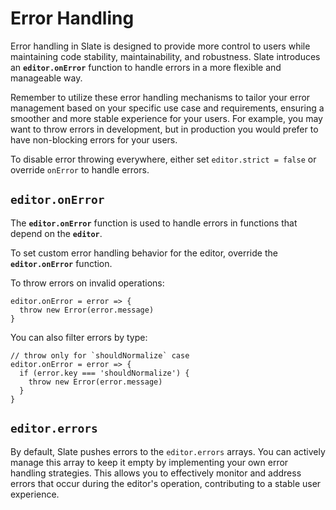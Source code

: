 # Error Handling

Error handling in Slate is designed to provide more control to users while maintaining code stability, maintainability, and robustness. Slate introduces an **`editor.onError`** function to handle errors in a more flexible and manageable way.

Remember to utilize these error handling mechanisms to tailor your error management based on your specific use case and requirements, ensuring a smoother and more stable experience for your users. For example, you may want to throw errors in development, but in production you would prefer to have non-blocking errors for your users.

To disable error throwing everywhere, either set `editor.strict = false` or override `onError` to handle errors.

## `editor.onError`

The **`editor.onError`** function is used to handle errors in functions that depend on the **`editor`**.

To set custom error handling behavior for the editor, override the **`editor.onError`** function.

To throw errors on invalid operations:

```tsx
editor.onError = error => {
  throw new Error(error.message)
}
```

You can also filter errors by type:

```tsx
// throw only for `shouldNormalize` case
editor.onError = error => {
  if (error.key === 'shouldNormalize') {
    throw new Error(error.message)
  }
}
```

## `editor.errors`

By default, Slate pushes errors to the `editor.errors` arrays. You can actively manage this array to keep it empty by implementing your own error handling strategies. This allows you to effectively monitor and address errors that occur during the editor's operation, contributing to a stable user experience.

